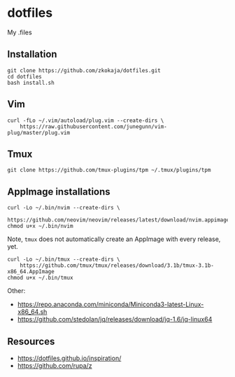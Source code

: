 # dotfiles

My .files

## Installation

```shell
git clone https://github.com/zkokaja/dotfiles.git
cd dotfiles
bash install.sh
```

## Vim

```shell
curl -fLo ~/.vim/autoload/plug.vim --create-dirs \
    https://raw.githubusercontent.com/junegunn/vim-plug/master/plug.vim
```

## Tmux

```shell
git clone https://github.com/tmux-plugins/tpm ~/.tmux/plugins/tpm
```

## AppImage installations

```shell
curl -Lo ~/.bin/nvim --create-dirs \
    https://github.com/neovim/neovim/releases/latest/download/nvim.appimage
chmod u+x ~/.bin/nvim
```

Note, `tmux` does not automatically create an AppImage with every release, yet.
```shell
curl -Lo ~/.bin/tmux --create-dirs \
    https://github.com/tmux/tmux/releases/download/3.1b/tmux-3.1b-x86_64.AppImage
chmod u+x ~/.bin/tmux
```

Other:
- https://repo.anaconda.com/miniconda/Miniconda3-latest-Linux-x86_64.sh
- https://github.com/stedolan/jq/releases/download/jq-1.6/jq-linux64

## Resources

- https://dotfiles.github.io/inspiration/
- https://github.com/rupa/z
